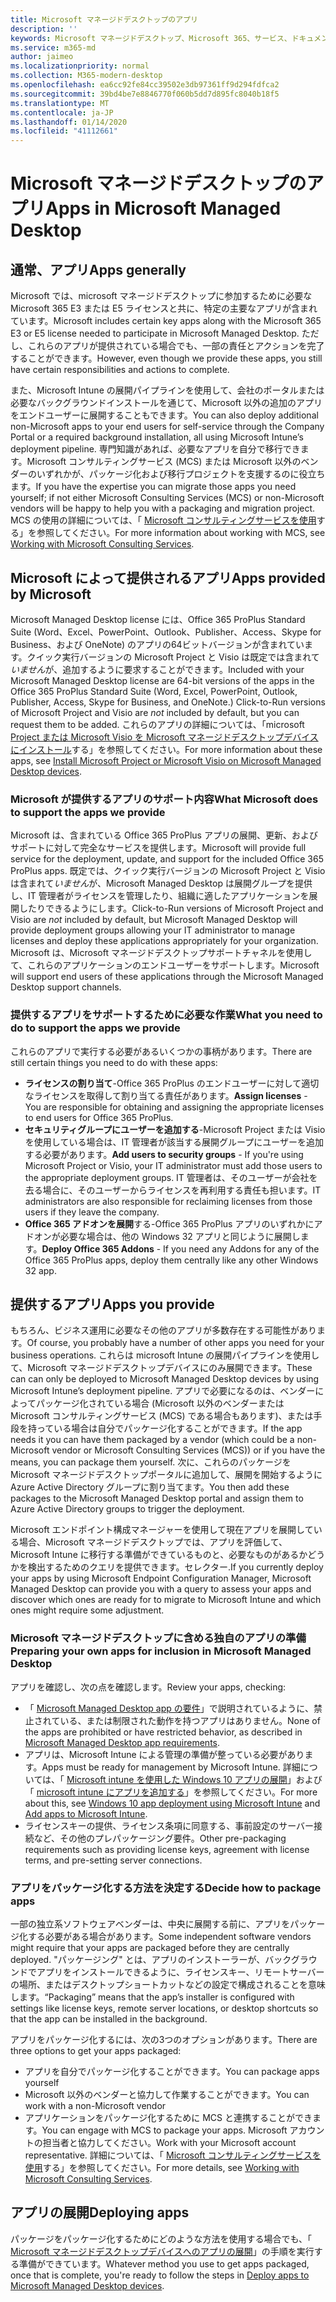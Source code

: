 ```yaml
---
title: Microsoft マネージドデスクトップのアプリ
description: ''
keywords: Microsoft マネージドデスクトップ、Microsoft 365、サービス、ドキュメント
ms.service: m365-md
author: jaimeo
ms.localizationpriority: normal
ms.collection: M365-modern-desktop
ms.openlocfilehash: ea6cc92fe84cc39502e3db97361ff9d294fdfca2
ms.sourcegitcommit: 39bd4be7e8846770f060b5dd7d895fc8040b18f5
ms.translationtype: MT
ms.contentlocale: ja-JP
ms.lasthandoff: 01/14/2020
ms.locfileid: "41112661"
---
```

# <a name="apps-in-microsoft-managed-desktop"></a><span data-ttu-id="25f46-103">Microsoft マネージドデスクトップのアプリ</span><span class="sxs-lookup"><span data-stu-id="25f46-103">Apps in Microsoft Managed Desktop</span></span>

<!--This topic is the target for 2 "Learn more" links in the Admin Portal (aka.ms/app-overview;app-package); also target for link from Online resources (aka.ms/app-overviewmmd-app-prep) do not delete.-->

<!--Applications: supported/onboard/deployment -->
 
## <a name="apps-generally"></a><span data-ttu-id="25f46-104">通常、アプリ</span><span class="sxs-lookup"><span data-stu-id="25f46-104">Apps generally</span></span>

<span data-ttu-id="25f46-105">Microsoft では、microsoft マネージドデスクトップに参加するために必要な Microsoft 365 E3 または E5 ライセンスと共に、特定の主要なアプリが含まれています。</span><span class="sxs-lookup"><span data-stu-id="25f46-105">Microsoft includes certain key apps along with the Microsoft 365 E3 or E5 license needed to participate in Microsoft Managed Desktop.</span></span> <span data-ttu-id="25f46-106">ただし、これらのアプリが提供されている場合でも、一部の責任とアクションを完了することができます。</span><span class="sxs-lookup"><span data-stu-id="25f46-106">However, even though we provide these apps, you still have certain responsibilities and actions to complete.</span></span>

<span data-ttu-id="25f46-107">また、Microsoft Intune の展開パイプラインを使用して、会社のポータルまたは必要なバックグラウンドインストールを通じて、Microsoft 以外の追加のアプリをエンドユーザーに展開することもできます。</span><span class="sxs-lookup"><span data-stu-id="25f46-107">You can also deploy additional non-Microsoft apps to your end users for self-service through the Company Portal or a required background installation, all using Microsoft Intune’s deployment pipeline.</span></span> <span data-ttu-id="25f46-108">専門知識があれば、必要なアプリを自分で移行できます。Microsoft コンサルティングサービス (MCS) または Microsoft 以外のベンダーのいずれかが、パッケージ化および移行プロジェクトを支援するのに役立ちます。</span><span class="sxs-lookup"><span data-stu-id="25f46-108">If you have the expertise you can migrate those apps you need yourself; if not either Microsoft Consulting Services (MCS) or non-Microsoft vendors will be happy to help you with a packaging and migration project.</span></span> <span data-ttu-id="25f46-109">MCS の使用の詳細については、「 [Microsoft コンサルティングサービスを使用](apps-MCS.md)する」を参照してください。</span><span class="sxs-lookup"><span data-stu-id="25f46-109">For more information about working with MCS, see [Working with Microsoft Consulting Services](apps-MCS.md).</span></span>


## <a name="apps-provided-by-microsoft"></a><span data-ttu-id="25f46-110">Microsoft によって提供されるアプリ</span><span class="sxs-lookup"><span data-stu-id="25f46-110">Apps provided by Microsoft</span></span>

<span data-ttu-id="25f46-111">Microsoft Managed Desktop license には、Office 365 ProPlus Standard Suite (Word、Excel、PowerPoint、Outlook、Publisher、Access、Skype for Business、および OneNote) のアプリの64ビットバージョンが含まれています。クイック実行バージョンの Microsoft Project と Visio は既定では含まれて*いません*が、追加するように要求することができます。</span><span class="sxs-lookup"><span data-stu-id="25f46-111">Included with your Microsoft Managed Desktop license are 64-bit versions of the apps in the Office 365 ProPlus Standard Suite (Word, Excel, PowerPoint, Outlook, Publisher, Access, Skype for Business, and OneNote.) Click-to-Run versions of Microsoft Project and Visio are *not* included by default, but you can request them to be added.</span></span> <span data-ttu-id="25f46-112">これらのアプリの詳細については、「microsoft [Project または Microsoft Visio を Microsoft マネージドデスクトップデバイスにインストール](../get-started/project-visio.md)する」を参照してください。</span><span class="sxs-lookup"><span data-stu-id="25f46-112">For more information about these apps, see [Install Microsoft Project or Microsoft Visio on Microsoft Managed Desktop devices](../get-started/project-visio.md).</span></span>

### <a name="what-microsoft-does-to-support-the-apps-we-provide"></a><span data-ttu-id="25f46-113">Microsoft が提供するアプリのサポート内容</span><span class="sxs-lookup"><span data-stu-id="25f46-113">What Microsoft does to support the apps we provide</span></span>

<span data-ttu-id="25f46-114">Microsoft は、含まれている Office 365 ProPlus アプリの展開、更新、およびサポートに対して完全なサービスを提供します。</span><span class="sxs-lookup"><span data-stu-id="25f46-114">Microsoft will provide full service for the deployment, update, and support for the included Office 365 ProPlus apps.</span></span> <span data-ttu-id="25f46-115">既定では、クイック実行バージョンの Microsoft Project と Visio は含まれて*いません*が、Microsoft Managed Desktop は展開グループを提供し、IT 管理者がライセンスを管理したり、組織に適したアプリケーションを展開したりできるようにします。</span><span class="sxs-lookup"><span data-stu-id="25f46-115">Click-to-Run versions of Microsoft Project and Visio are *not* included by default, but Microsoft Managed Desktop will provide deployment groups allowing your IT administrator to manage licenses and deploy these applications appropriately for your organization.</span></span> <span data-ttu-id="25f46-116">Microsoft は、Microsoft マネージドデスクトップサポートチャネルを使用して、これらのアプリケーションのエンドユーザーをサポートします。</span><span class="sxs-lookup"><span data-stu-id="25f46-116">Microsoft will support end users of these applications through the Microsoft Managed Desktop support channels.</span></span>

### <a name="what-you-need-to-do-to-support-the-apps-we-provide"></a><span data-ttu-id="25f46-117">提供するアプリをサポートするために必要な作業</span><span class="sxs-lookup"><span data-stu-id="25f46-117">What you need to do to support the apps we provide</span></span>

<span data-ttu-id="25f46-118">これらのアプリで実行する必要があるいくつかの事柄があります。</span><span class="sxs-lookup"><span data-stu-id="25f46-118">There are still certain things you need to do with these apps:</span></span>

- <span data-ttu-id="25f46-119">**ライセンスの割り当て**-Office 365 ProPlus のエンドユーザーに対して適切なライセンスを取得して割り当てる責任があります。</span><span class="sxs-lookup"><span data-stu-id="25f46-119">**Assign licenses** - You are responsible for obtaining and assigning the appropriate licenses to end users for Office 365 ProPlus.</span></span>
- <span data-ttu-id="25f46-120">**セキュリティグループにユーザーを追加する**-Microsoft Project または Visio を使用している場合は、IT 管理者が該当する展開グループにユーザーを追加する必要があります。</span><span class="sxs-lookup"><span data-stu-id="25f46-120">**Add users to security groups** - If you're using Microsoft Project or Visio, your IT administrator must add those users to the appropriate deployment groups.</span></span> <span data-ttu-id="25f46-121">IT 管理者は、そのユーザーが会社を去る場合に、そのユーザーからライセンスを再利用する責任も担います。</span><span class="sxs-lookup"><span data-stu-id="25f46-121">IT administrators are also responsible for reclaiming licenses from those users if they leave the company.</span></span>
- <span data-ttu-id="25f46-122">**Office 365 アドオンを展開**する-Office 365 ProPlus アプリのいずれかにアドオンが必要な場合は、他の Windows 32 アプリと同じように展開します。</span><span class="sxs-lookup"><span data-stu-id="25f46-122">**Deploy Office 365 Addons** - If you need any Addons for any of the Office 365 ProPlus apps, deploy them centrally like any other Windows 32 app.</span></span> 

## <a name="apps-you-provide"></a><span data-ttu-id="25f46-123">提供するアプリ</span><span class="sxs-lookup"><span data-stu-id="25f46-123">Apps you provide</span></span>

<span data-ttu-id="25f46-124">もちろん、ビジネス運用に必要なその他のアプリが多数存在する可能性があります。</span><span class="sxs-lookup"><span data-stu-id="25f46-124">Of course, you probably have a number of other apps you need for your business operations.</span></span> <span data-ttu-id="25f46-125">これらは microsoft Intune の展開パイプラインを使用して、Microsoft マネージドデスクトップデバイスにのみ展開できます。</span><span class="sxs-lookup"><span data-stu-id="25f46-125">These can can only be deployed to Microsoft Managed Desktop devices by using Microsoft Intune’s deployment pipeline.</span></span> <span data-ttu-id="25f46-126">アプリで必要になるのは、ベンダーによってパッケージ化されている場合 (Microsoft 以外のベンダーまたは Microsoft コンサルティングサービス (MCS) である場合もあります)、または手段を持っている場合は自分でパッケージ化することができます。</span><span class="sxs-lookup"><span data-stu-id="25f46-126">If the app needs it you can have them packaged by a vendor (which could be a non-Microsoft vendor or Microsoft Consulting Services (MCS)) or if you have the means, you can package them yourself.</span></span> <span data-ttu-id="25f46-127">次に、これらのパッケージを Microsoft マネージドデスクトップポータルに追加して、展開を開始するように Azure Active Directory グループに割り当てます。</span><span class="sxs-lookup"><span data-stu-id="25f46-127">You then add these packages to the Microsoft Managed Desktop portal and assign them to Azure Active Directory groups to trigger the deployment.</span></span> 

<span data-ttu-id="25f46-128">Microsoft エンドポイント構成マネージャーを使用して現在アプリを展開している場合、Microsoft マネージドデスクトップでは、アプリを評価して、Microsoft Intune に移行する準備ができているものと、必要なものがあるかどうかを検出するためのクエリを提供できます。セレクター.</span><span class="sxs-lookup"><span data-stu-id="25f46-128">If you currently deploy your apps by using Microsoft Endpoint Configuration Manager, Microsoft Managed Desktop can provide you with a query to assess your apps and discover which ones are ready for to migrate to Microsoft Intune and which ones might require some adjustment.</span></span>


### <a name="preparing-your-own-apps-for-inclusion-in-microsoft-managed-desktop"></a><span data-ttu-id="25f46-129">Microsoft マネージドデスクトップに含める独自のアプリの準備</span><span class="sxs-lookup"><span data-stu-id="25f46-129">Preparing your own apps for inclusion in Microsoft Managed Desktop</span></span>
<span data-ttu-id="25f46-130">アプリを確認し、次の点を確認します。</span><span class="sxs-lookup"><span data-stu-id="25f46-130">Review your apps, checking:</span></span>

- <span data-ttu-id="25f46-131">「 [Microsoft Managed Desktop app の要件](https://aka.ms/app-req)」で説明されているように、禁止されている、または制限された動作を持つアプリはありません。</span><span class="sxs-lookup"><span data-stu-id="25f46-131">None of the apps are prohibited or have restricted behavior, as described in [Microsoft Managed Desktop app requirements](https://aka.ms/app-req).</span></span>
- <span data-ttu-id="25f46-132">アプリは、Microsoft Intune による管理の準備が整っている必要があります。</span><span class="sxs-lookup"><span data-stu-id="25f46-132">Apps must be ready for management by Microsoft Intune.</span></span> <span data-ttu-id="25f46-133">詳細については、「 [Microsoft intune を使用した Windows 10 アプリの展開](https://docs.microsoft.com/intune/apps-windows-10-app-deploy)」および「 [microsoft intune にアプリを追加する](https://docs.microsoft.com/intune/apps-add)」を参照してください。</span><span class="sxs-lookup"><span data-stu-id="25f46-133">For more about this, see [Windows 10 app deployment using Microsoft Intune](https://docs.microsoft.com/intune/apps-windows-10-app-deploy) and [Add apps to Microsoft Intune](https://docs.microsoft.com/intune/apps-add).</span></span>
- <span data-ttu-id="25f46-134">ライセンスキーの提供、ライセンス条項に同意する、事前設定のサーバー接続など、その他のプレパッケージング要件。</span><span class="sxs-lookup"><span data-stu-id="25f46-134">Other pre-packaging requirements such as providing license keys, agreement with license terms, and pre-setting server connections.</span></span>

### <a name="decide-how-to-package-apps"></a><span data-ttu-id="25f46-135">アプリをパッケージ化する方法を決定する</span><span class="sxs-lookup"><span data-stu-id="25f46-135">Decide how to package apps</span></span>

<span data-ttu-id="25f46-136">一部の独立系ソフトウェアベンダーは、中央に展開する前に、アプリをパッケージ化する必要がある場合があります。</span><span class="sxs-lookup"><span data-stu-id="25f46-136">Some independent software vendors might require that your apps are packaged before they are centrally deployed.</span></span> <span data-ttu-id="25f46-137">"パッケージング" とは、アプリのインストーラーが、バックグラウンドでアプリをインストールできるように、ライセンスキー、リモートサーバーの場所、またはデスクトップショートカットなどの設定で構成されることを意味します。</span><span class="sxs-lookup"><span data-stu-id="25f46-137">“Packaging” means that the app’s installer is configured with settings like license keys, remote server locations, or desktop shortcuts so that the app can be installed in the background.</span></span>

<span data-ttu-id="25f46-138">アプリをパッケージ化するには、次の3つのオプションがあります。</span><span class="sxs-lookup"><span data-stu-id="25f46-138">There are three options to get your apps packaged:</span></span> 


- <span data-ttu-id="25f46-139">アプリを自分でパッケージ化することができます。</span><span class="sxs-lookup"><span data-stu-id="25f46-139">You can package apps yourself</span></span>
- <span data-ttu-id="25f46-140">Microsoft 以外のベンダーと協力して作業することができます。</span><span class="sxs-lookup"><span data-stu-id="25f46-140">You can work with a non-Microsoft vendor</span></span>
- <span data-ttu-id="25f46-141">アプリケーションをパッケージ化するために MCS と連携することができます。</span><span class="sxs-lookup"><span data-stu-id="25f46-141">You can engage with MCS to package your apps.</span></span> <span data-ttu-id="25f46-142">Microsoft アカウントの担当者と協力してください。</span><span class="sxs-lookup"><span data-stu-id="25f46-142">Work with your Microsoft account representative.</span></span> <span data-ttu-id="25f46-143">詳細については、「 [Microsoft コンサルティングサービスを使用](apps-MCS.md)する」を参照してください。</span><span class="sxs-lookup"><span data-stu-id="25f46-143">For more details, see [Working with Microsoft Consulting Services](apps-MCS.md).</span></span>







## <a name="deploying-apps"></a><span data-ttu-id="25f46-144">アプリの展開</span><span class="sxs-lookup"><span data-stu-id="25f46-144">Deploying apps</span></span>

<span data-ttu-id="25f46-145">パッケージをパッケージ化するためにどのような方法を使用する場合でも、「 [Microsoft マネージドデスクトップデバイスへのアプリの展開](../get-started/deploy-apps.md)」の手順を実行する準備ができています。</span><span class="sxs-lookup"><span data-stu-id="25f46-145">Whatever method you use to get apps packaged, once that is complete, you're ready to follow the steps in [Deploy apps to Microsoft Managed Desktop devices](../get-started/deploy-apps.md).</span></span>


